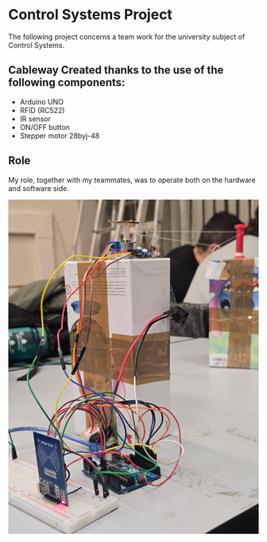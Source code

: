 # Control Systems Project 
The following project concerns a team work for the university subject of Control Systems. 

## Cableway Created thanks to the use of the following components: 
- Arduino UNO
- RFID (RC522)
- IR sensor
- ON/OFF button
- Stepper motor 28byj-48

## Role
My role, together with my teammates, was to operate both on the hardware and software side.

![Cableway](funivia.jpg)
